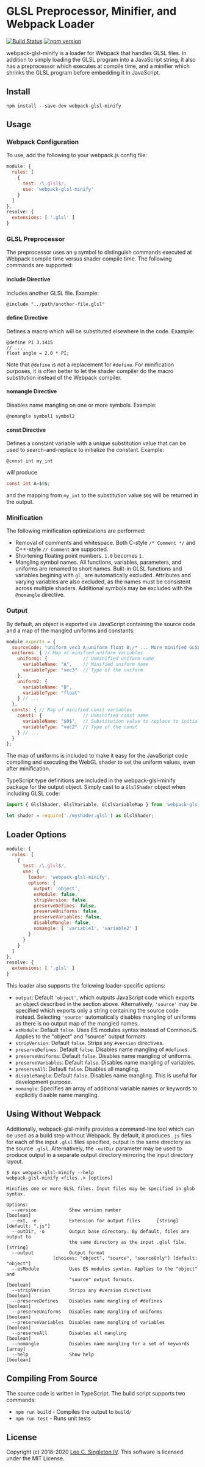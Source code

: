 # GLSL Preprocessor, Minifier, and Webpack Loader
[![Build Status](https://dev.azure.com/leosingleton/webpack-glsl-minify/_apis/build/status/leosingleton.webpack-glsl-minify?branchName=master)](https://dev.azure.com/leosingleton/webpack-glsl-minify/_build/latest?definitionId=1?branchName=master)
[![npm version](https://badge.fury.io/js/webpack-glsl-minify.svg)](https://badge.fury.io/js/webpack-glsl-minify)

webpack-glsl-minify is a loader for Webpack that handles GLSL files. In addition to simply loading the GLSL program
into a JavaScript string, it also has a preprocessor which executes at compile time, and a minifier which shrinks the
GLSL program before embedding it in JavaScript.

## Install
```
npm install --save-dev webpack-glsl-minify
```

## Usage
### Webpack Configuration
To use, add the following to your webpack.js config file:

```javascript
module: {
  rules: [
    {
      test: /\.glsl$/,
      use: 'webpack-glsl-minify'
    }
  ]
},
resolve: {
  extensions: [ '.glsl' ]
}
```

### GLSL Preprocessor
The preprocessor uses an `@` symbol to distinguish commands executed at Webpack compile time versus shader compile time.
The following commands are supported:

#### include Directive
Includes another GLSL file. Example:
```
@include "../path/another-file.glsl"
```

#### define Directive
Defines a macro which will be substituted elsewhere in the code. Example:
```
@define PI 3.1415
// ....
float angle = 2.0 * PI;
```

Note that `@define` is not a replacement for `#define`. For minification purposes, it is often better to let the shader
compiler do the macro substitution instead of the Webpack compiler.

#### nomangle Directive
Disables name mangling on one or more symbols. Example:
```
@nomangle symbol1 symbol2
```

#### const Directive
Defines a constant variable with a unique substitution value that can be used to search-and-replace to initialize the
constant. Example:
```
@const int my_int
```
will produce
```glsl
const int A=$0$;
```
and the mapping from `my_int` to the substitution value `$0$` will be returned in the output.

### Minification
The following minification optimizations are performed:

* Removal of comments and whitespace. Both C-style `/* Comment */` and C++-style `// Comment` are supported.
* Shortening floating point numbers. `1.0` becomes `1.`
* Mangling symbol names. All functions, variables, parameters, and uniforms are renamed to short names. Built-in GLSL
  functions and variables begining with `gl_` are automatically excluded. Attributes and varying variables are also
  excluded, as the names must be consistent across multiple shaders. Additional symbols may be excluded with the
  `@nomangle` directive.

### Output
By default, an object is exported via JavaScript containing the source code and a map of the mangled uniforms and
constants:
```javascript
module.exports = {
  sourceCode: "uniform vec3 A;uniform float B;/* ... More minified GLSL code here */",
  uniforms: { // Map of minified uniform variables
    uniform1: {             // Unminified uniform name
      variableName: "A",    // Minified uniform name
      variableType: "vec3"  // Type of the uniform
    },
    uniform2: {
      variableName: "B",
      variableType: "float"
    } // ...
  },
  consts: { // Map of minified const variables
    const1: {               // Unminified const name
      variableName: "$0$",  // Substitution value to replace to initialize the const
      variableType: "vec2"  // Type of the const
    } // ...
  }
};
```

The map of uniforms is included to make it easy for the JavaScript code compiling and executing the WebGL shader to
set the uniform values, even after minification.

TypeScript type definitions are included in the webpack-glsl-minify package for the output object. Simply cast to a
`GlslShader` object when including GLSL code:
```javascript
import { GlslShader, GlslVariable, GlslVariableMap } from 'webpack-glsl-minify';

let shader = require('./myshader.glsl') as GlslShader;
```

## Loader Options

```javascript
module: {
  rules: [
    {
      test: /\.glsl$/,
      use: {
        loader: 'webpack-glsl-minify',
        options: {
          output: 'object',
          esModule: false,
          stripVersion: false,
          preserveDefines: false,
          preserveUniforms: false,
          preserveVariables: false,
          disableMangle: false,
          nomangle: [ 'variable1', 'variable2' ]
        }
      }
    }
  ]
},
resolve: {
  extensions: [ '.glsl' ]
}
```

This loader also supports the following loader-specific options:

* `output`: Default `'object'`, which outputs JavaScript code which exports an object described in the section above.
    Alternatively, `'source'` may be specified which exports only a string containing the source code instead.
    Selecting `'source'` automatically disables mangling of uniforms as there is no output map of the mangled names.
* `esModule`: Default `false`. Uses ES modules syntax instead of CommonJS. Applies to the "object" and "source"
    output formats.
* `stripVersion`: Default `false`. Strips any `#version` directives.
* `preserveDefines`: Default `false`. Disables name mangling of `#define`s.
* `preserveUniforms`: Default `false`. Disables name mangling of uniforms.
* `preserveVariables`: Default `false`. Disables name mangling of variables.
* `preserveAll`: Default `false`. Disables all mangling.
* `disableMangle`: Default `false`. Disables name mangling. This is useful for development purpose.
* `nomangle`: Specifies an array of additional variable names or keywords to explicitly disable name mangling.

## Using Without Webpack

Additionally, webpack-glsl-minify provides a command-line tool which can be used as a build step without Webpack. By
default, it produces `.js` files for each of the input `.glsl` files specified, output in the same directory as the
source `.glsl`. Alternatively, the `-outDir` parameter may be used to produce output in a separate output directory
mirroring the input directory layout.

```console
$ npx webpack-glsl-minify --help
webpack-glsl-minify <files..> [options]

Minifies one or more GLSL files. Input files may be specified in glob syntax.

Options:
  --version            Show version number                             [boolean]
  --ext, -e            Extension for output files      [string] [default: ".js"]
  --outDir, -o         Output base directory. By default, files are output to
                       the same directory as the input .glsl file.      [string]
  --output             Output format
                 [choices: "object", "source", "sourceOnly"] [default: "object"]
  --esModule           Uses ES modules syntax. Applies to the "object" and
                       "source" output formats.                        [boolean]
  --stripVersion       Strips any #version directives                  [boolean]
  --preserveDefines    Disables name mangling of #defines              [boolean]
  --preserveUniforms   Disables name mangling of uniforms              [boolean]
  --preserveVariables  Disables name mangling of variables             [boolean]
  --preserveAll        Disables all mangling                           [boolean]
  --nomangle           Disables name mangling for a set of keywords      [array]
  --help               Show help                                       [boolean]
```

## Compiling From Source
The source code is written in TypeScript. The build script supports two commands:

* `npm run build` - Compiles the output to `build/`
* `npm run test` - Runs unit tests

## License
Copyright (c) 2018-2020 [Leo C. Singleton IV](https://www.leosingleton.com/).
This software is licensed under the MIT License.
